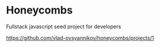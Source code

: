# Honeycombs

Fullstack javascript seed project for developers

https://github.com/vlad-ovsyannikov/honeycombs/projects/1
